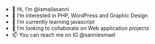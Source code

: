 - 👋 Hi, I’m @ismailasanni
- 👀 I’m interested in PHP, WordPress and Graphic Design
- 🌱 I’m currently learning javascript
- 💞️ I’m looking to collaborate on Web application projects
- 📫 You can reach me on IG @sanniesmael

<!---
ismailasanni/ismailasanni is a ✨ special ✨ repository because its `README.md` (this file) appears on your GitHub profile.
You can click the Preview link to take a look at your changes.
--->
